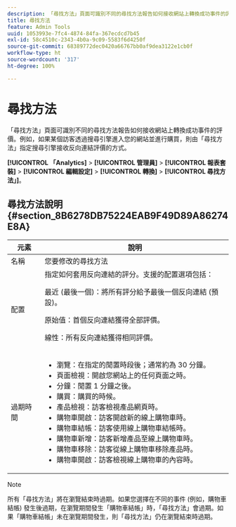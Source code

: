 ```yaml
---
description: 「尋找方法」頁面可識別不同的尋找方法報告如何接收網站上轉換成功事件的評價。例如，如果某個訪客透過搜尋引擎進入您的網站並進行購買，則由「尋找方法」指定搜尋引擎接收反向連結評價的方式。
title: 尋找方法
feature: Admin Tools
uuid: 1053993e-7fc4-4874-84fa-367ecdcd7b45
exl-id: 58c4510c-2343-4b0a-9c09-5583f6d4250f
source-git-commit: 68389772dec0420a66767bb0af9dea3122e1cb0f
workflow-type: ht
source-wordcount: '317'
ht-degree: 100%

---
```


# 尋找方法

「尋找方法」頁面可識別不同的尋找方法報告如何接收網站上轉換成功事件的評價。例如，如果某個訪客透過搜尋引擎進入您的網站並進行購買，則由「尋找方法」指定搜尋引擎接收反向連結評價的方式。

**[!UICONTROL 「Analytics]** > **[!UICONTROL 管理員]** > **[!UICONTROL 報表套裝]** > **[!UICONTROL 編輯設定]** > **[!UICONTROL 轉換]** > **[!UICONTROL 尋找方法」]**。

## 尋找方法說明 {#section_8B6278DB75224EAB9F49D89A86274E8A}

<table id="table_8ABC1C9BD63F419082E4C4C69E401526"> 
 <thead> 
  <tr> 
   <th colname="col1" class="entry"> 元素 </th> 
   <th colname="col2" class="entry"> 說明 </th> 
  </tr> 
 </thead>
 <tbody> 
  <tr> 
   <td colname="col1"> 名稱 </td> 
   <td colname="col2"> 您要修改的尋找方法 </td> 
  </tr> 
  <tr> 
   <td colname="col1"> 配置 </td> 
   <td colname="col2"> 指定如何套用反向連結的評分。支援的配置選項包括： <p> <span class="uicontrol">最近 (最後一個)：</span>將所有評分給予最後一個反向連結 (預設)。 </p> <p> <span class="uicontrol">原始值：</span>首個反向連結獲得全部評價。 </p> <p> <span class="uicontrol">線性：</span>所有反向連結獲得相同評價。 </p> </td> 
  </tr> 
  <tr> 
   <td colname="col1"> 過期時間 </td> 
   <td colname="col2"> 
    <ul id="ul_95EB224CAD164E9997B148E08AFA5F9B"> 
     <li id="li_C240460C21E14AA498D2EA62B9354710"> <span class="uicontrol">瀏覽：</span>在指定的閒置時段後；通常約為 30 分鐘。 </li> 
     <li id="li_A3AE5438919E44B68DF99BEEA60C44EE"> <span class="uicontrol">頁面檢視：</span>開啟您網站上的任何頁面之時。 </li> 
     <li id="li_D5E20FEF313E4C5B99E7097CA175761A"> <span class="uicontrol">分鐘：</span>閒置 1 分鐘之後。 </li> 
     <li id="li_7315AA3EDDBB47A2BEA3C173881378A1"> <span class="uicontrol">購買：</span>購買的時候。 </li> 
     <li id="li_C0CF07581654472C9C9EC944E6F18164"> <span class="uicontrol">產品檢視：</span>訪客檢視產品網頁時。 </li> 
     <li id="li_A1B04065150B407491D2EC78EC0DBDF5"> <span class="uicontrol">購物車開啟：</span>訪客開啟新的線上購物車時。 </li> 
     <li id="li_2AA50C6B9CB14500B67909CDF2AA700C"> <span class="uicontrol">購物車結帳：</span>訪客使用線上購物車結帳時。 </li> 
     <li id="li_F58CE6FB8DCE4BE4927FFCB35A6D8E31"> <span class="uicontrol">購物車新增：</span>訪客新增產品至線上購物車時。 </li> 
     <li id="li_AD7C846F46604FC48E0919ACB7515E14"> <span class="uicontrol">購物車移除：</span>訪客從線上購物車移除產品時。 </li> 
     <li id="li_EB66E0563F564C9F985BE922DABD0A56"> <span class="uicontrol">購物車開啟：</span>訪客檢視線上購物車的內容時。 </li> 
    </ul> </td> 
  </tr> 
 </tbody> 
</table>

>[!NOTE]
>
> 所有「尋找方法」將在瀏覽結束時過期。如果您選擇在不同的事件 (例如，購物車結帳) 發生後過期，在瀏覽期間發生「購物車結帳」時，「尋找方法」會過期。如果「購物車結帳」未在瀏覽期間發生，則「尋找方法」仍在瀏覽結束時過期。
